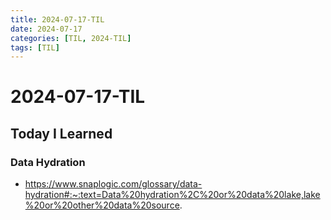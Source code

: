 ```yaml
---
title: 2024-07-17-TIL
date: 2024-07-17
categories: [TIL, 2024-TIL]
tags: [TIL]
---
```


# 2024-07-17-TIL

## Today I Learned

### Data Hydration

- https://www.snaplogic.com/glossary/data-hydration#:~:text=Data%20hydration%2C%20or%20data%20lake,lake%20or%20other%20data%20source.
